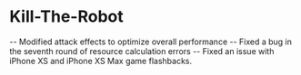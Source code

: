 # Kill-The-Robot
-- Modified attack effects to optimize overall performance -- Fixed a bug in the seventh round of resource calculation errors -- Fixed an issue with iPhone XS and iPhone XS Max game flashbacks.
